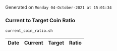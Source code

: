 Generated on `Monday 04-October-2021 at 15:01:34`

### Current to Target Coin Ratio
`current_coin_ratio.sh`

Date|Current|Target|Ratio
---|---|---|---
